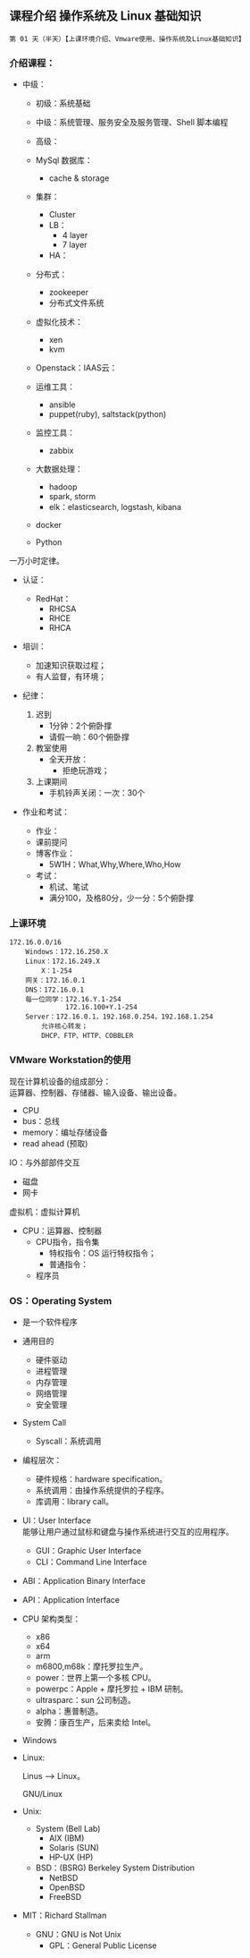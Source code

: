 ## 课程介绍 操作系统及 Linux 基础知识

    第 01 天（半天）【上课环境介绍、Vmware使用、操作系统及Linux基础知识】

### 介绍课程：
- 中级：
    - 初级：系统基础
    - 中级：系统管理、服务安全及服务管理、Shell 脚本编程

    - 高级：
    - MySql 数据库：
        + cache & storage
    - 集群：
        + Cluster
        + LB：
            * 4 layer
            * 7 layer
        + HA：
    - 分布式：
        + zookeeper
        + 分布式文件系统
    - 虚拟化技术：
        + xen
        + kvm
    - Openstack：IAAS云：
    - 运维工具：
        + ansible
        + puppet(ruby), saltstack(python)
    - 监控工具：
        + zabbix
    - 大数据处理：
        + hadoop
        + spark, storm
        + elk：elasticsearch, logstash, kibana
    - docker
    - Python

一万小时定律。

- 认证：
    + RedHat：
        * RHCSA
        * RHCE
        * RHCA
- 培训：
    + 加速知识获取过程；
    + 有人监督，有环境；

- 纪律：

    1. 迟到  
        * 1分钟：2个俯卧撑   
        * 请假一晌：60个俯卧撑 
    2. 教室使用   
        * 全天开放：    
            * 拒绝玩游戏；
    3. 上课期间
        * 手机铃声关闭：一次：30个
- 作业和考试：
    + 作业：
    + 课前提问
    + 博客作业：
        * 5W1H：What,Why,Where,Who,How
    + 考试：
        * 机试、笔试
        * 满分100，及格80分，少一分：5个俯卧撑

### 上课环境
    172.16.0.0/16
        Windows：172.16.250.X
        Linux：172.16.249.X
            X：1-254
        网关：172.16.0.1
        DNS：172.16.0.1
        每一位同学：172.16.Y.1-254
                  172.16.100+Y.1-254
        Server：172.16.0.1，192.168.0.254，192.168.1.254
            允许核心转发；
            DHCP、FTP、HTTP、COBBLER

### VMware Workstation的使用

现在计算机设备的组成部分：  
运算器、控制器、存储器、输入设备、输出设备。 

- CPU
- bus：总线
- memory：编址存储设备
- read ahead (预取)

IO：与外部部件交互

- 磁盘
- 网卡

虚拟机：虚拟计算机

- CPU：运算器、控制器  
    + CPU指令，指令集  
        + 特权指令：OS 运行特权指令；  
        + 普通指令：
    + 程序员

### OS：Operating System  
 
- 是一个软件程序
- 通用目的
    + 硬件驱动
    + 进程管理
    + 内存管理
    + 网络管理
    + 安全管理
- System Call
    + Syscall：系统调用
- 编程层次：
    + 硬件规格：hardware specification。
    + 系统调用：由操作系统提供的子程序。
    + 库调用：library call。

- UI：User Interface  
能够让用户通过鼠标和键盘与操作系统进行交互的应用程序。
	 + GUI：Graphic User Interface
	 + CLI：Command Line Interface

- ABI：Application Binary Interface
- API：Application Interface
- CPU 架构类型：
 	 + x86
 	 + x64
 	 + arm
 	 + m6800,m68k：摩托罗拉生产。
 	 + power：世界上第一个多核 CPU。
 	 + powerpc：Apple + 摩托罗拉 + IBM 研制。
 	 + ultrasparc：sun 公司制造。
 	 + alpha：惠普制造。
 	 + 安腾：康百生产，后来卖给 Intel。
- Windows
- Linux:

	Linus --> Linux。
	
	GNU/Linux
	
- Unix:
	 + System (Bell Lab)
		 + AIX (IBM)
		 + Solaris (SUN)
		 + HP-UX (HP)
	 + BSD：(BSRG) Berkeley System Distribution 
	 	 + NetBSD
	 	 + OpenBSD
	 	 + FreeBSD

- MIT：Richard Stallman
	 + GNU：GNU is Not Unix
	 	 + GPL：General Public License